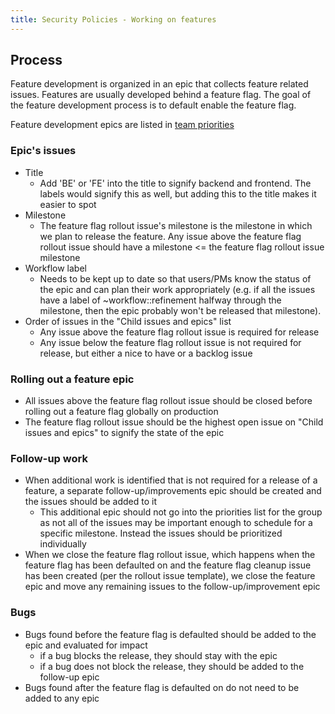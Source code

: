 ```yaml
---
title: Security Policies - Working on features
---
```


## Process

Feature development is organized in an epic that collects feature related issues. Features are usually developed behind a feature flag. The goal of the feature development process is to default enable the feature flag.

Feature development epics are listed in [team priorities](https://about.gitlab.com/direction/govern/security_policies/#priorities)

### Epic's issues

- Title
  - Add 'BE' or 'FE' into the title to signify backend and frontend. The labels would signify this as well, but adding this to the title makes it easier to spot
- Milestone
  - The feature flag rollout issue's milestone is the milestone in which we plan to release the feature. Any issue above the feature flag rollout issue should have a milestone <= the feature flag rollout issue milestone
- Workflow label
  - Needs to be kept up to date so that users/PMs know the status of the epic and can plan their work appropriately (e.g. if all the issues have a label of ~workflow::refinement halfway through the milestone, then the epic probably won't be released that milestone).
- Order of issues in the "Child issues and epics" list
  - Any issue above the feature flag rollout issue is required for release
  - Any issue below the feature flag rollout issue is not required for release, but either a nice to have or a backlog issue

### Rolling out a feature epic

- All issues above the feature flag rollout issue should be closed before rolling out a feature flag globally on production
- The feature flag rollout issue should be the highest open issue on "Child issues and epics" to signify the state of the epic

### Follow-up work

- When additional work is identified that is not required for a release of a feature, a separate follow-up/improvements epic should be created and the issues should be added to it
  - This additional epic should not go into the priorities list for the group as not all of the issues may be important enough to schedule for a specific milestone. Instead the issues should be prioritized individually
- When we close the feature flag rollout issue, which happens when the feature flag has been defaulted on and the feature flag cleanup issue has been created (per the rollout issue template), we close the feature epic and move any remaining issues to the follow-up/improvement epic

### Bugs

- Bugs found before the feature flag is defaulted should be added to the epic and evaluated for impact
  - if a bug blocks the release, they should stay with the epic
  - if a bug does not block the release, they should be added to the follow-up epic
- Bugs found after the feature flag is defaulted on do not need to be added to any epic
